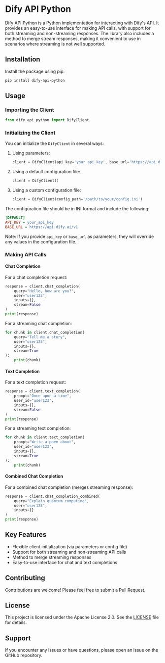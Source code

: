 # Dify API Python

Dify API Python is a Python implementation for interacting with Dify's API. It provides an easy-to-use interface for making API calls, with support for both streaming and non-streaming responses. The library also includes a method to merge stream responses, making it convenient to use in scenarios where streaming is not well supported.

## Installation

Install the package using pip:

```bash
pip install dify-api-python
```

## Usage

### Importing the Client

```python
from dify_api_python import DifyClient
```

### Initializing the Client

You can initialize the `DifyClient` in several ways:

1. Using parameters:
   ```python
   client = DifyClient(api_key='your_api_key', base_url='https://api.dify.ai/v1')
   ```

2. Using a default configuration file:
   ```python
   client = DifyClient()
   ```

3. Using a custom configuration file:
   ```python
   client = DifyClient(config_path='/path/to/your/config.ini')
   ```

The configuration file should be in INI format and include the following:

```ini
[DEFAULT]
API_KEY = your_api_key
BASE_URL = https://api.dify.ai/v1
```

Note: If you provide `api_key` or `base_url` as parameters, they will override any values in the configuration file.

### Making API Calls

#### Chat Completion

For a chat completion request:

```python
response = client.chat_completion(
    query="Hello, how are you?",
    user="user123",
    inputs={},
    stream=False
)
print(response)
```

For a streaming chat completion:

```python
for chunk in client.chat_completion(
    query="Tell me a story",
    user="user123",
    inputs={},
    stream=True
):
    print(chunk)
```

#### Text Completion

For a text completion request:

```python
response = client.text_completion(
    prompt="Once upon a time",
    user_id="user123",
    inputs={},
    stream=False
)
print(response)
```

For a streaming text completion:

```python
for chunk in client.text_completion(
    prompt="Write a poem about",
    user_id="user123",
    inputs={},
    stream=True
):
    print(chunk)
```

#### Combined Chat Completion

For a combined chat completion (merges streaming response):

```python
response = client.chat_completion_combined(
    query="Explain quantum computing",
    user="user123",
    inputs={}
)
print(response)
```

## Key Features

- Flexible client initialization (via parameters or config file)
- Support for both streaming and non-streaming API calls
- Method to merge streaming responses
- Easy-to-use interface for chat and text completions

## Contributing

Contributions are welcome! Please feel free to submit a Pull Request.

## License

This project is licensed under the Apache License 2.0. See the [LICENSE](LICENSE) file for details.

## Support

If you encounter any issues or have questions, please open an issue on the GitHub repository.